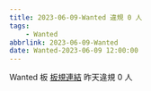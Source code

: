 ```yaml
---
title: 2023-06-09-Wanted 違規 0 人
tags:
    - Wanted
abbrlink: 2023-06-09-Wanted
date: Wanted-2023-06-09 12:00:00
---
```

Wanted 板 [板規連結](https://www.ptt.cc/bbs/Wanted/M.1608829773.A.D3B.html)
昨天違規 0 人
